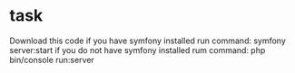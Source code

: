 # task
 
Download this code 
if you have symfony installed run command: 
symfony server:start
if you do not have symfony installed rum command:
php bin/console run:server
